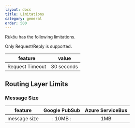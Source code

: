 ```yaml
---
layout: docs
title: Limitations
category: general
order: 500
---
```

Rùkǒu has the following limitations.

Only Request/Reply is supported.

| feature | value |
| ------- | ----- |
| Request Timeout | 30 seconds |

## Routing Layer Limits

### Message Size

| feature | Google PubSub | Azure ServiceBus | 
| :-: | :-:| :-: |
| message size |: 10MB :| 1MB |

